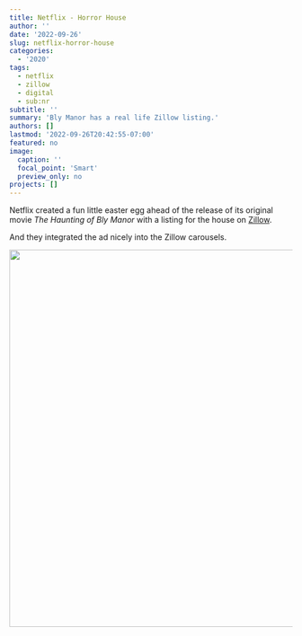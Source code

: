 ```yaml
---
title: Netflix - Horror House
author: ''
date: '2022-09-26'
slug: netflix-horror-house
categories:
  - '2020'
tags:
  - netflix
  - zillow
  - digital
  - sub:nr
subtitle: ''
summary: 'Bly Manor has a real life Zillow listing.'
authors: []
lastmod: '2022-09-26T20:42:55-07:00'
featured: no
image:
  caption: ''
  focal_point: 'Smart'
  preview_only: no
projects: []
---
```


Netflix created a fun little easter egg ahead of the release of its original movie _The Haunting of Bly Manor_ with a listing for the house on [Zillow](https://www.zillow.com/house/bly-manor/?dcuid=0).

And they integrated the ad nicely into the Zillow carousels. 

<img src="{{< blogdown/postref >}}index.en_files/figure-html/unnamed-chunk-1-1.png" width="672" />

